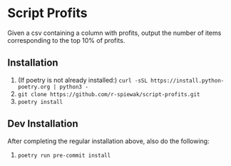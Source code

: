 # Script Profits

Given a csv containing a column with profits, output the number of items corresponding to the top 10% of profits.

## Installation

1. (If poetry is not already installed:) `curl -sSL https://install.python-poetry.org | python3 -`
2. `git clone https://github.com/r-spiewak/script-profits.git`
3. `poetry install`

## Dev Installation

After completing the regular installation above, also do the following:
1. `poetry run pre-commit install`
